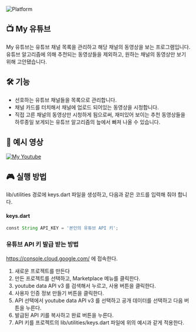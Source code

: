 ![Platform](https://img.shields.io/badge/Platform-Android-orange.svg)

## 📺 My 유튜브
My 유튜브는 유튜브 채널 목록을 관리하고 해당 채널의 동영상을 보는 프로그램입니다. 유튜브 알고리즘에 의해 추천되는 동영상들을 제외하고, 원하는 채널의 동영상만 보기 위해 고안됐습니다.

## 🛠 기능
* 선호하는 유튜브 채널들을 목록으로 관리합니다.
* 채널 카드를 터치해서 채널에 업로드 되어있는 동영상을 시청합니다.
* 직접 고른 채널의 동영상만 시청하게 됨으로써, 재미있어 보이는 추천 동영상들을 하루종일 보게되는 유튜브 알고리즘의 늪에서 빠져 나올 수 있습니다.

## 🎦 예시 영상
[![My Youtube](https://img.youtube.com/vi/UMtYgqvdzfk/0.jpg)](https://youtu.be/UMtYgqvdzfk)

## 🎮 실행 방법
lib/utilities 경로에 keys.dart 파일을 생성하고, 다음과 같은 코드를 입력해 줘야 합니다.
#### keys.dart
```groovy
const String API_KEY = '본인의 유튜브 API 키';
```
### 유튜브 API 키 발급 받는 방법
https://console.cloud.google.com/ 에 접속한다.
1. 새로운 프로젝트를 만든다
2. 만든 프로젝트를 선택하고, Marketplace 메뉴를 클릭한다.
3. youtube data API v3 를 검색해서 누르고, 사용 버튼을 클릭한다.
4. 사용자 인증 정보 만들기 버튼을 클릭한다.
5. API 선택에서 youtube data API v3 를 선택하고 공개 데이터를 선택하고 다음 버튼을 누른다.
6. 발급된 API 키를 복사하고 완료 버튼을 누른다.
7. API 키를 프로젝트의 lib/utilities/keys.dart 파일에 위의 예시과 같게 적용한다.
